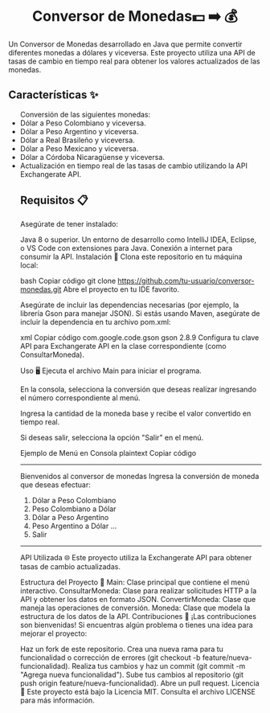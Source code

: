 <h1 align =center>Conversor de Monedas💵 ➡️ 💰</h1> 

Un Conversor de Monedas desarrollado en Java que permite convertir diferentes monedas a dólares y viceversa. Este proyecto utiliza una API de tasas de cambio en tiempo real para obtener los valores actualizados de las monedas.

<h2>Características ✨</h2>
<ul> Conversión de las siguientes monedas:
<li>Dólar a Peso Colombiano y viceversa.</li>
<li>Dólar a Peso Argentino y viceversa.</li>
<li>Dólar a Real Brasileño y viceversa.</li>
<li>Dólar a Peso Mexicano y viceversa.</li>
<li>Dólar a Córdoba Nicaragüense y viceversa.</li>
<li>Actualización en tiempo real de las tasas de cambio utilizando la API Exchangerate API.</li>

<h2>Requisitos 📋</h2>
Asegúrate de tener instalado:

Java 8 o superior.
Un entorno de desarrollo como IntelliJ IDEA, Eclipse, o VS Code con extensiones para Java.
Conexión a internet para consumir la API.
Instalación 🚀
Clona este repositorio en tu máquina local:

bash
Copiar código
git clone https://github.com/tu-usuario/conversor-monedas.git
Abre el proyecto en tu IDE favorito.

Asegúrate de incluir las dependencias necesarias (por ejemplo, la librería Gson para manejar JSON). Si estás usando Maven, asegúrate de incluir la dependencia en tu archivo pom.xml:

xml
Copiar código
<dependency>
    <groupId>com.google.code.gson</groupId>
    <artifactId>gson</artifactId>
    <version>2.8.9</version>
</dependency>
Configura tu clave API para Exchangerate API en la clase correspondiente (como ConsultarMoneda).

Uso 🖥️
Ejecuta el archivo Main para iniciar el programa.

En la consola, selecciona la conversión que deseas realizar ingresando el número correspondiente al menú.

Ingresa la cantidad de la moneda base y recibe el valor convertido en tiempo real.

Si deseas salir, selecciona la opción "Salir" en el menú.

Ejemplo de Menú en Consola
plaintext
Copiar código
*******************************************************
Bienvenidos al conversor de monedas
Ingresa la conversión de moneda que deseas efectuar:
1. Dólar a Peso Colombiano
2. Peso Colombiano a Dólar
3. Dólar a Peso Argentino
4. Peso Argentino a Dólar
...
11. Salir
*******************************************************
API Utilizada 🌐
Este proyecto utiliza la Exchangerate API para obtener tasas de cambio actualizadas.

Estructura del Proyecto 📂
Main: Clase principal que contiene el menú interactivo.
ConsultarMoneda: Clase para realizar solicitudes HTTP a la API y obtener los datos en formato JSON.
ConvertirMoneda: Clase que maneja las operaciones de conversión.
Moneda: Clase que modela la estructura de los datos de la API.
Contribuciones 🤝
¡Las contribuciones son bienvenidas! Si encuentras algún problema o tienes una idea para mejorar el proyecto:

Haz un fork de este repositorio.
Crea una nueva rama para tu funcionalidad o corrección de errores (git checkout -b feature/nueva-funcionalidad).
Realiza tus cambios y haz un commit (git commit -m "Agrega nueva funcionalidad").
Sube tus cambios al repositorio (git push origin feature/nueva-funcionalidad).
Abre un pull request.
Licencia 📄
Este proyecto está bajo la Licencia MIT. Consulta el archivo LICENSE para más información.
